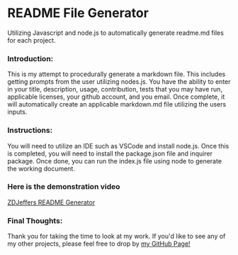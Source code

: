 # README File Generator
Utilizing Javascript and node.js to automatically generate readme.md files for each project.
### Introduction:
This is my attempt to procedurally generate a markdown file. This includes getting prompts from the user utilizing nodes.js. You have the ability to enter in your title, description, usage, contribution, tests that you may have run, applicable licenses, your github account, and you email. Once complete, it will automatically create an applicable markdown.md file utilizing the users inputs.


### Instructions:
You will need to utilize an IDE such as VSCode and install node.js. Once this is completed, you will need to install the package.json file and inquirer package. Once done, you can run the index.js file using node to generate the working document.

### Here is the demonstration video
[ZDJeffers README Generator](https://github.com/zdjeffers/Readme_Generator/blob/main/Develop/Assets/Untitled_%20Feb%208%2C%202021%2010_30%20PM.gif)

### Final Thoughts:
Thank you for taking the time to look at my work. If you'd like to see any of my other projects, please feel free to drop by [my GitHub Page!](https://github.com/zdjeffers)